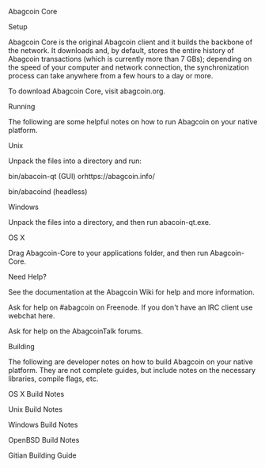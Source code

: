 

Abagcoin Core



Setup



Abagcoin Core is the original Abagcoin client and it builds the backbone of
the network. It downloads and, by default, stores the entire history of Abagcoin
transactions (which is currently more than 7 GBs); depending on the speed of
your computer and network connection, the synchronization process can take
anywhere from a few hours to a day or more.



To download Abagcoin Core, visit abagcoin.org.



Running



The following are some helpful notes on how to run Abagcoin on your native
platform.



Unix



Unpack the files into a directory and run:




 bin/abacoin-qt (GUI) orhttps://abagcoin.info/

 bin/abacoind (headless)



Windows



Unpack the files into a directory, and then run abacoin-qt.exe.



OS X



Drag Abagcoin-Core to your applications folder, and then run Abagcoin-Core.



Need Help?




 See the documentation at the Abagcoin
     Wiki for help and more information.

 Ask for help on #abagcoin
     on Freenode. If you don't have an IRC client use webchat
     here.

 Ask for help on the AbagcoinTalk forums.



Building



The following are developer notes on how to build Abagcoin on your native
platform. They are not complete guides, but include notes on the necessary
libraries, compile flags, etc.




 OS X Build
     Notes

 Unix Build
     Notes

 Windows
     Build Notes

 OpenBSD
     Build Notes

 Gitian
     Building Guide



